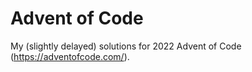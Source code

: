 # Advent of Code

My (slightly delayed) solutions for 2022 Advent of Code (https://adventofcode.com/).
